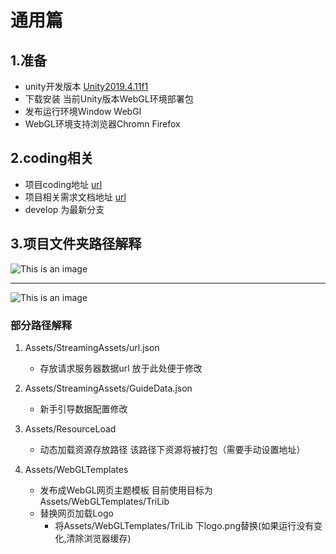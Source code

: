 # 通用篇

## 1.准备

- unity开发版本 [Unity2019.4.11f1](https://unity.cn/releases/full/2019)
- 下载安装 当前Unity版本WebGL环境部署包
- 发布运行环境Window WebGl
- WebGL环境支持浏览器Chromn Firefox
  

## 2.coding相关

- 项目coding地址 [url](https://e.coding.net/icubespace/jiangsuchengxiang/JSCX.git)
- 项目相关需求文档地址 [url](https://icubespace.coding.net/p/jiangsuchengxiang/wiki/447)
- develop 为最新分支
  
## 3.项目文件夹路径解释

![This is an image](图1.png)

------------------------------------------------------------------------------------------


![This is an image](图2.png)

### 部分路径解释

1. Assets/StreamingAssets/url.json 
   - 存放请求服务器数据url 放于此处便于修改
  
2. Assets/StreamingAssets/GuideData.json
   - 新手引导数据配置修改

3. Assets/ResourceLoad
   - 动态加载资源存放路径  该路径下资源将被打包（需要手动设置地址）

4. Assets/WebGLTemplates
   - 发布成WebGL网页主题模板 目前使用目标为Assets/WebGLTemplates/TriLib
   - 替换网页加载Logo
     - 将Assets/WebGLTemplates/TriLib 下logo.png替换(如果运行没有变化,清除浏览器缓存)